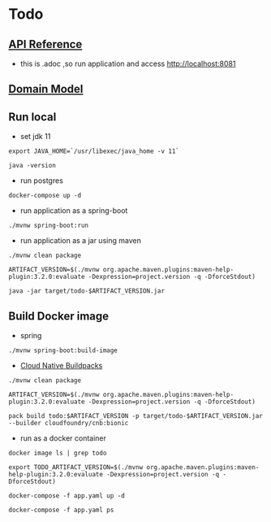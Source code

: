# Todo

## [API Reference](src/main/asciidoc/api-reference.adoc)

- this is .adoc ,so run application and access [http://localhost:8081](http://localhost:8081)

## [Domain Model](./docs/domain-model.puml)

## Run local

- set jdk 11

```shell
export JAVA_HOME=`/usr/libexec/java_home -v 11`

java -version
```

- run postgres

```shell
docker-compose up -d
```

- run application as a spring-boot

```shell
./mvnw spring-boot:run
```

- run application as a jar using maven

```shell
./mvnw clean package

ARTIFACT_VERSION=$(./mvnw org.apache.maven.plugins:maven-help-plugin:3.2.0:evaluate -Dexpression=project.version -q -DforceStdout)

java -jar target/todo-$ARTIFACT_VERSION.jar
```

## Build Docker image

- spring

```shell
./mvnw spring-boot:build-image
```

- [Cloud Native Buildpacks](https://buildpacks.io/docs/tools/pack/)

```shell
./mvnw clean package

ARTIFACT_VERSION=$(./mvnw org.apache.maven.plugins:maven-help-plugin:3.2.0:evaluate -Dexpression=project.version -q -DforceStdout)

pack build todo:$ARTIFACT_VERSION -p target/todo-$ARTIFACT_VERSION.jar --builder cloudfoundry/cnb:bionic
```

- run as a docker container

```shell
docker image ls | grep todo

export TODO_ARTIFACT_VERSION=$(./mvnw org.apache.maven.plugins:maven-help-plugin:3.2.0:evaluate -Dexpression=project.version -q -DforceStdout)

docker-compose -f app.yaml up -d

docker-compose -f app.yaml ps
```
